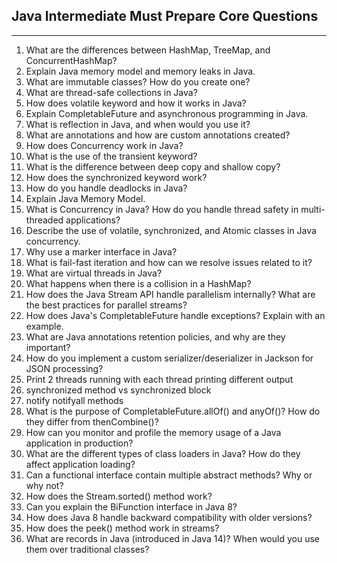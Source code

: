 ## Java Intermediate Must Prepare Core Questions

---
1. What are the differences between HashMap, TreeMap, and ConcurrentHashMap?
2. Explain Java memory model and memory leaks in Java.
3. What are immutable classes? How do you create one?
4. What are thread-safe collections in Java?
5. How does volatile keyword and how it works in Java?
6. Explain CompletableFuture and asynchronous programming in Java.
7. What is reflection in Java, and when would you use it?
8. What are annotations and how are custom annotations created?
9. How does Concurrency work in Java?
10. What is the use of the transient keyword?
11. What is the difference between deep copy and shallow copy?
12. How does the synchronized keyword work?
13. How do you handle deadlocks in Java?
14. Explain Java Memory Model.
15. What is Concurrency in Java? How do you handle thread safety in multi-threaded applications?
16. Describe the use of volatile, synchronized, and Atomic classes in Java concurrency.
17. Why use a marker interface in Java?
18. What is fail-fast iteration and how can we resolve issues related to it?
19. What are virtual threads in Java?
20. What happens when there is a collision in a HashMap?
21. How does the Java Stream API handle parallelism internally? What are the best practices for parallel streams?
22. How does Java's CompletableFuture handle exceptions? Explain with an example.
23. What are Java annotations retention policies, and why are they important?
24. How do you implement a custom serializer/deserializer in Jackson for JSON processing?
25. Print 2 threads running with each thread printing different output
26. synchronized method vs synchronized block
27. notify notifyall methods
28. What is the purpose of CompletableFuture.allOf() and anyOf()? How do they differ from thenCombine()?
29. How can you monitor and profile the memory usage of a Java application in production?
30. What are the different types of class loaders in Java? How do they affect application loading?
31. Can a functional interface contain multiple abstract methods? Why or why not?
32. How does the Stream.sorted() method work?
33. Can you explain the BiFunction interface in Java 8?
34. How does Java 8 handle backward compatibility with older versions?
35. How does the peek() method work in streams?
36. What are records in Java (introduced in Java 14)? When would you use them over traditional classes?